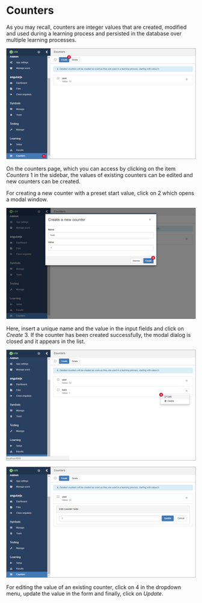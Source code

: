 # Counters

As you may recall, counters are integer values that are created, modified and used during a learning process and persisted in the database over multiple learning processes.

![Counters 1](assets/counters/1.jpg)

On the counters page, which you can access by clicking on the item *Counters* <span class="label">1</span> in the sidebar, the values of existing counters can be edited and new counters can be created.

For creating a new counter with a preset start value, click on <span class="label">2</span> which opens a modal window.

![Counters 2](assets/counters/2.jpg)

Here, insert a unique name and the value in the input fields and click on *Create* <span class="label">3</span>.
If the counter has been created successfully, the modal dialog is closed and it appears in the list.

![Counters 3](assets/counters/3.jpg)

![Counters 4](assets/counters/4.jpg)

For editing the value of an existing counter, click on <span class="label">4</span> in the dropdown menu, update the value in the form and finally, click on *Update*.

